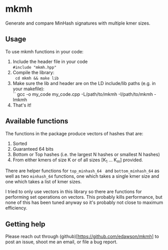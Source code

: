 # mkmh
Generate and compare MinHash signatures with multiple kmer sizes.

## Usage
To use mkmh functions in your code:  
1. Include the header file in your code  
    ```#include "mkmh.hpp"```      
2. Compile the library:  
    `` cd mkmh && make lib``
3. Make sure the lib and header are on the LD include/lib paths (e.g. in your makefile):  
    `` gcc -o my_code my_code.cpp -L/path/to/mkmh -I/path/to/mkmh -lmkmh  
4. That's it!

## Available functions
The functions in the package produce vectors of hashes that are:  
1. Sorted  
2. Guaranteed 64 bits  
3. Bottom or Top hashes (i.e. the largest N hashes or smallest N hashes)  
4. From either kmers of size K or of all sizes [K<sub>1</sub> ... K<sub>m</sub>] provided.  


There are helper functions for ``top_minhash_64 `` and ``bottom_minhash_64``
as well as two `minhash_64` functions, one which takes a single kmer size and one which takes
a list of kmer sizes.


I tried to only use vectors in this library so there are functions for performing set operations on vectors.
This probably kills performance, but none of this has been tuned anyway so it's probably not
close to maximum efficiency.


## Getting help
Please reach out through (github)[https://github.com/edawson/mkmh] to post an issue,
shoot me an email, or file a bug report.

